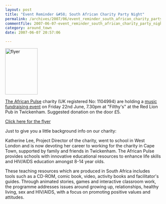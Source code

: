```yaml
---
layout: post
title: "Event Reminder &#58; South African Charity Party Night"
permalink: /archives/2007/06/event_reminder_south_african_charity_party_night.html
commentfile: 2007-06-07-event_reminder_south_african_charity_party_night
category: around_town
date: 2007-06-07 20:57:06

---
```


<a href="/assets/images/2007/RedLionPosterPage.jpg"><img src="/assets/images/2007/RedLionPosterPage-thumb.jpg" width="105" height="150" alt="flyer" class="photo right" /></a>

[The African Pulse](http://www.theafricanpulse.com) charity (UK registered No: 1104994) are holding a [music fundraising event](/event/concert/200705141624) on Friday 22nd June, 7.30pm at "Filthy's" at the Red Lion Pub in Twickenham. Suggested donation on the door £5.

[Click here for the flyer](/images/events/RedLionPosterPage.pdf)

Just to give you a little background info on our charity:

Katherine Lee, Project Director of the charity, went to school in West London and is now devoting her career to working for the charity in Cape Town, supported by family and friends in Twickenham. The African Pulse provides schools with innovative educational resources to enhance life skills and HIV/AIDS education amongst 8-14 year olds.

These teaching resources which are produced in South Africa includes tools such as a CD-ROM, comic book, video, activity books and facilitator's guides. Through animated stories, games and interactive classroom work, the programme addresses issues around growing up, relationships, healthy living, sex and HIV/AIDS, with a focus on promoting positive values and attitudes.
